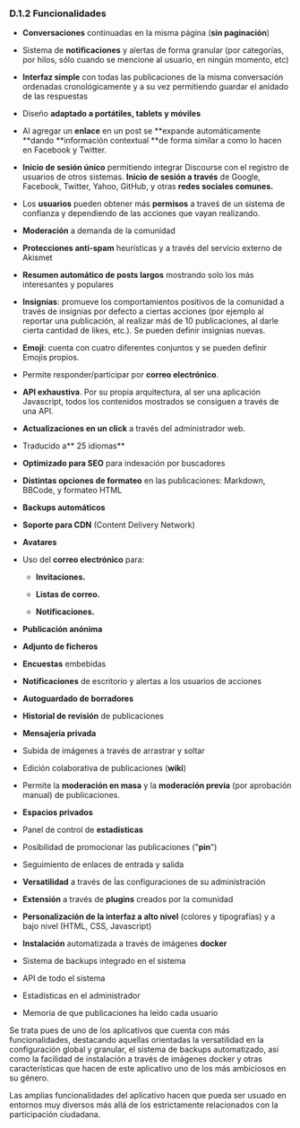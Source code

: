 ### D.1.2 Funcionalidades

* **Conversaciones** continuadas en la misma página \(**sin paginación**\)

* Sistema de **notificaciones** y alertas de forma granular \(por categorías, por hilos, sólo cuando se mencione al usuario, en ningún momento, etc\)

* **Interfaz simple** con todas las publicaciones de la misma conversación ordenadas cronológicamente y a su vez permitiendo guardar el anidado de las respuestas

* Diseño **adaptado a portátiles, tablets y móviles**

* Al agregar un **enlace** en un post se **expande automáticamente **dando **información contextual **de forma similar a como lo hacen en Facebook y Twitter.

* **Inicio de sesión único** permitiendo integrar Discourse con el registro de usuarios de otros sistemas. **Inicio de sesión a través** de Google, Facebook, Twitter, Yahoo, GitHub, y otras **redes sociales comunes.**

* Los **usuarios** pueden obtener más **permisos** a traveś de un sistema de confianza y dependiendo de las acciones que vayan realizando.

* **Moderación** a demanda de la comunidad

* **Protecciones anti-spam** heurísticas y a través del servicio externo de Akismet

* **Resumen automático de posts largos** mostrando solo los más interesantes y populares

* **Insignias**: promueve los comportamientos positivos de la comunidad a través de insignias por defecto a ciertas acciones \(por ejemplo al reportar una publicación, al realizar máś de 10 publicaciones, al darle cierta cantidad de likes, etc.\). Se pueden definir insignias nuevas.

* **Emoji**: cuenta con cuatro diferentes conjuntos y se pueden definir Emojis propios.

* Permite responder/participar por **correo electrónico**.

* **API exhaustiva**. Por su propia arquitectura, al ser una aplicación Javascript, todos los contenidos mostrados se consiguen a través de una API.

* **Actualizaciones en un click** a través del administrador web.

* Traducido a** 25 idiomas**

* **Optimizado para SEO** para indexación por buscadores

* **Distintas opciones de formateo** en las publicaciones: Markdown, BBCode, y formateo HTML

* **Backups automáticos**

* **Soporte para CDN** \(Content Delivery Network\)

* **Avatares**

* Uso del **correo electrónico** para:

  * **Invitaciones.**

  * **Listas de correo.**

  * **Notificaciones.**

* **Publicación anónima**

* **Adjunto de ficheros**

* **Encuestas** embebidas

* **Notificaciones** de escritorio y alertas a los usuarios de acciones

* **Autoguardado de borradores**

* **Historial de revisión** de publicaciones

* **Mensajería privada**

* Subida de imágenes a través de arrastrar y soltar

* Edición colaborativa de publicaciones \(**wiki**\)

* Permite la **moderación en masa** y la **moderación previa** \(por aprobación manual\)  de publicaciones.

* **Espacios privados**

* Panel de control de **estadísticas**

* Posibilidad de promocionar las publicaciones \("**pin**"\)

* Seguimiento de enlaces de entrada y salida

* **Versatilidad** a través de ĺas configuraciones de su administración

* **Extensión** a través de **plugins** creados por la comunidad

* **Personalización de la interfaz a alto nivel** \(colores y tipografías\) y a bajo nivel \(HTML, CSS, Javascript\)

* **Instalación** automatizada a través de imágenes **docker**

* Sistema de backups integrado en el sistema

* API de todo el sistema

* Estadísticas en el administrador

* Memoria de que publicaciones ha leído cada usuario

Se trata pues de uno de los aplicativos que cuenta con más funcionalidades, destacando aquellas orientadas la versatilidad en la configuración global y granular, el sistema de backups automatizado, así como la facilidad de instalación a través de imágenes docker y otras características que hacen de este aplicativo uno de los más ambiciosos en su género.

Las amplias funcionalidades del aplicativo hacen que pueda ser usuado en entornos muy diversos más allá de los estrictamente relacionados con la participación ciudadana.



